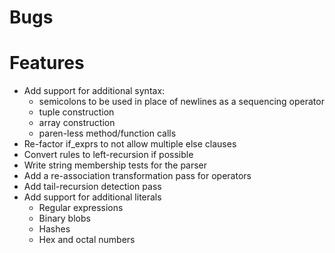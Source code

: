 # Bugs

# Features

* Add support for additional syntax:
  * semicolons to be used in place of newlines as a sequencing operator
  * tuple construction
  * array construction
  * paren-less method/function calls
* Re-factor if_exprs to not allow multiple else clauses
* Convert rules to left-recursion if possible
* Write string membership tests for the parser
* Add a re-association transformation pass for operators
* Add tail-recursion detection pass
* Add support for additional literals
  * Regular expressions
  * Binary blobs
  * Hashes
  * Hex and octal numbers
